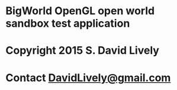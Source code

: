# BigWorld OpenGL open world sandbox test application
# Copyright 2015 S. David Lively
# Contact DavidLively@gmail.com
